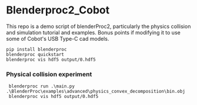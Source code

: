 # Blenderproc2_Cobot
This repo is a demo script of blenderProc2, particularly the physics collision and simulation tutorial and examples. Bonus points if modifying it to use some of Cobot's USB Type-C cad models.

```
pip install blenderproc
blenderproc quickstart
blenderproc vis hdf5 output/0.hdf5
```

### Physical collision experiment
```
 blenderproc run .\main.py .\BlenderProc\examples\advanced\physics_convex_decomposition\bin.obj
 blenderproc vis hdf5 output/0.hdf5
```
